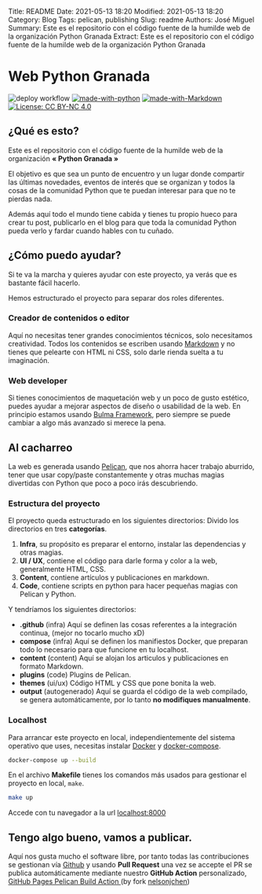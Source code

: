 Title: README
Date: 2021-05-13 18:20
Modified: 2021-05-13 18:20
Category: Blog
Tags: pelican, publishing
Slug: readme
Authors: José Miguel
Summary: Este es el repositorio con el código fuente de la humilde web de la organización Python Granada
Extract: Este es el repositorio con el código fuente de la humilde web de la organización Python Granada

# Web Python Granada 

![deploy workflow](https://github.com/josemlp91/python_granada_web/actions/workflows/deploy.yml/badge.svg) [![made-with-python](https://img.shields.io/badge/Made%20with-Python-1f425f.svg)](https://www.python.org/) [![made-with-Markdown](https://img.shields.io/badge/Made%20with-Markdown-1f425f.svg)](http://commonmark.org) [![License: CC BY-NC 4.0](https://img.shields.io/badge/License-CC%20BY--NC%204.0-lightgrey.svg)](https://creativecommons.org/licenses/by-nd/4.0)

## ¿Qué es esto?

Este es el repositorio con el código fuente de la humilde web de la organización **« Python Granada »** 

El objetivo es que sea un punto de encuentro y un lugar donde compartir las últimas novedades, eventos de interés que se organizan y todos la cosas de la comunidad Python que te puedan interesar para que no te pierdas nada.

Además aquí todo el mundo tiene cabida y tienes tu propio hueco para crear tu post, publicarlo en el blog para que toda la comunidad Python pueda verlo y  fardar cuando hables con tu cuñado. 


## ¿Cómo puedo ayudar? 

Si te va la marcha y quieres ayudar con este proyecto, ya verás que es bastante fácil hacerlo.

Hemos estructurado el proyecto para separar dos roles diferentes.

### Creador de contenidos o editor

Aquí no necesitas tener grandes conocimientos técnicos, solo necesitamos creatividad.
Todos los contenidos se escriben usando [Markdown](https://markdown.es/) y no tienes que pelearte con HTML ni CSS, solo darle rienda suelta a tu imaginación.


### Web developer

Si tienes conocimientos de maquetación web y un poco de gusto estético, puedes ayudar a mejorar aspectos de diseño o usabilidad de la web.
En principio estamos usando [Bulma Framework](https://bulma.io/), pero siempre se puede cambiar a algo más avanzado si merece la pena.


## Al cacharreo

La web es generada usando [Pelican](https://blog.getpelican.com/), que nos ahorra hacer trabajo aburrido, tener que usar copy/paste constantemente y otras muchas magias divertidas con Python que poco a poco irás descubriendo.


### Estructura del proyecto

El proyecto queda estructurado en los siguientes directorios:
Divido los directorios en tres **categorías**.

1. **Infra**, su propósito es preparar el entorno, instalar las dependencias y otras magias.
2. **UI / UX**, contiene el código para darle forma y color a la web, generalmente HTML, CSS.
3. **Content**, contiene artículos y publicaciones en markdown.
4. **Code**, contiene scripts en python para hacer pequeñas magias con Pelican y Python.

Y tendríamos los siguientes directorios: 

- **.github** (infra) Aquí se definen las cosas referentes a la integración continua, (mejor no tocarlo mucho xD)
- **compose** (infra) Aquí se definen los manifiestos Docker, que preparan todo lo necesario para que funcione en tu localhost.
- **content** (content) Aquí se alojan los articulos y publicaciones en formato Markdown.
- **plugins** (code) Plugins de Pelican.
- **themes** (ui/ux) Código HTML y CSS que pone bonita la web.
- **output** (autogenerado) Aquí se guarda el código de la web compilado, se genera automáticamente, por lo tanto **no modifiques manualmente**.


### Localhost

Para arrancar este proyecto en local, independientemente del sistema operativo que uses, necesitas instalar [Docker](https://www.docker.com/get-started) y [docker-compose](https://docs.docker.com/compose/install/).

```sh
docker-compose up --build
```


En el archivo **Makefile** tienes los comandos más usados para gestionar el proyecto en local, ``make``. 


```sh
make up
```

Accede con tu navegador a la url [localhost:8000](http://localhost:8000)


## Tengo algo bueno, vamos a publicar.

Aquí nos gusta mucho el software libre, por tanto todas las contribuciones se gestionan vía [Github](https://github.com/) y usando **Pull Request** una vez se accepte el PR se publica automáticamente mediante nuestro **GitHub Action** personalizado, [GitHub Pages Pelican Build Action
](https://github.com/PythonGranada/gh-pages-pelican-action) (by fork [nelsonjchen](https://github.com/nelsonjchen/pelican-action-demo))


